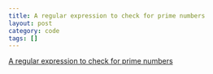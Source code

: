 ```yaml
---
title: A regular expression to check for prime numbers
layout: post
category: code
tags: []
---
```


[A regular expression to check for prime
numbers](http://www.noulakaz.net/weblog/2007/03/18/a-regular-expression-to-check-for-prime-numbers/)
